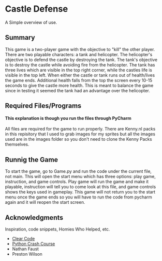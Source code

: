 # Castle Defense
A Simple overview of use.
## Summary
This game is a two-player game with the objective to "kill" the other player. There are two playable characters: a tank and helicopter. The helicopter's objective is to defend the castle by destroying the tank. The tank's objective is to destroy the castle while avoiding fire from the helicopter. The tank has three lives which are visible in the top right corner, while the castles life is visible in the top left. When either the castle or tank runs out of health/lives the game ends. Additional health falls from the top the screen every 10-15 seconds to give the castle more health. This is meant to balance the game since in testing it seemed the tank had an advantage over the helicopter.
## Required Files/Programs
#### This explanation is though you run the files through PyCharm
All files are required for the game to run properly. There are Kenny.nl packs in this repisitory that I used to grab images for my sprites but all the images used are in the images folder so you don't need to clone the Kenny Packs themselves.

## Runnig the Game
To start the game, go to Game.py and run the code under the current file, not main. This will open the start menu which has three options: play game, instruction, and game controls. Play game will run the game and make it playable, instruction will tell you to come look at this file, and game controls shows the keys used in gameplay. This game will not return you to the start menu once the game ends so you will have to run the code from pycharm again and it will reopen the start screen.

## Acknowledgments

Inspiration, code snippets, Homies Who Helped, etc.
* [Clear Code](https://www.youtube.com/watch?v=pUEZbUAMZYA)
* [Python Crash Course](https://ehmatthes.github.io/pcc_2e/regular_index/)
* Nathan Faust
* Preston Wilson 
